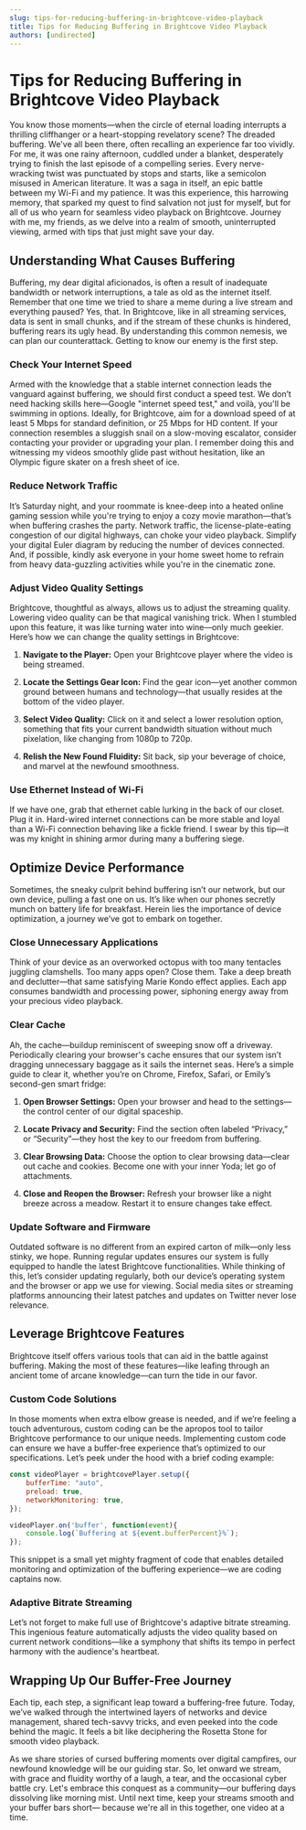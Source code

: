 ```yaml
---
slug: tips-for-reducing-buffering-in-brightcove-video-playback
title: Tips for Reducing Buffering in Brightcove Video Playback
authors: [undirected]
---
```



# Tips for Reducing Buffering in Brightcove Video Playback

You know those moments—when the circle of eternal loading interrupts a thrilling cliffhanger or a heart-stopping revelatory scene? The dreaded buffering. We've all been there, often recalling an experience far too vividly. For me, it was one rainy afternoon, cuddled under a blanket, desperately trying to finish the last episode of a compelling series. Every nerve-wracking twist was punctuated by stops and starts, like a semicolon misused in American literature. It was a saga in itself, an epic battle between my Wi-Fi and my patience. It was this experience, this harrowing memory, that sparked my quest to find salvation not just for myself, but for all of us who yearn for seamless video playback on Brightcove. Journey with me, my friends, as we delve into a realm of smooth, uninterrupted viewing, armed with tips that just might save your day.

## Understanding What Causes Buffering

Buffering, my dear digital aficionados, is often a result of inadequate bandwidth or network interruptions, a tale as old as the internet itself. Remember that one time we tried to share a meme during a live stream and everything paused? Yes, that. In Brightcove, like in all streaming services, data is sent in small chunks, and if the stream of these chunks is hindered, buffering rears its ugly head. By understanding this common nemesis, we can plan our counterattack. Getting to know our enemy is the first step. 

### Check Your Internet Speed

Armed with the knowledge that a stable internet connection leads the vanguard against buffering, we should first conduct a speed test. We don’t need hacking skills here—Google "internet speed test," and voilà, you'll be swimming in options. Ideally, for Brightcove, aim for a download speed of at least 5 Mbps for standard definition, or 25 Mbps for HD content. If your connection resembles a sluggish snail on a slow-moving escalator, consider contacting your provider or upgrading your plan. I remember doing this and witnessing my videos smoothly glide past without hesitation, like an Olympic figure skater on a fresh sheet of ice. 

### Reduce Network Traffic

It’s Saturday night, and your roommate is knee-deep into a heated online gaming session while you're trying to enjoy a cozy movie marathon—that’s when buffering crashes the party. Network traffic, the license-plate-eating congestion of our digital highways, can choke your video playback. Simplify your digital Euler diagram by reducing the number of devices connected. And, if possible, kindly ask everyone in your home sweet home to refrain from heavy data-guzzling activities while you're in the cinematic zone.

### Adjust Video Quality Settings

Brightcove, thoughtful as always, allows us to adjust the streaming quality. Lowering video quality can be that magical vanishing trick. When I stumbled upon this feature, it was like turning water into wine—only much geekier. Here’s how we can change the quality settings in Brightcove:

1. **Navigate to the Player:**
   Open your Brightcove player where the video is being streamed.

2. **Locate the Settings Gear Icon:**
   Find the gear icon—yet another common ground between humans and technology—that usually resides at the bottom of the video player.

3. **Select Video Quality:**
   Click on it and select a lower resolution option, something that fits your current bandwidth situation without much pixelation, like changing from 1080p to 720p. 

4. **Relish the New Found Fluidity:**
   Sit back, sip your beverage of choice, and marvel at the newfound smoothness.

### Use Ethernet Instead of Wi-Fi

If we have one, grab that ethernet cable lurking in the back of our closet. Plug it in. Hard-wired internet connections can be more stable and loyal than a Wi-Fi connection behaving like a fickle friend. I swear by this tip—it was my knight in shining armor during many a buffering siege. 

## Optimize Device Performance

Sometimes, the sneaky culprit behind buffering isn’t our network, but our own device, pulling a fast one on us. It’s like when our phones secretly munch on battery life for breakfast. Herein lies the importance of device optimization, a journey we’ve got to embark on together.

### Close Unnecessary Applications

Think of your device as an overworked octopus with too many tentacles juggling clamshells. Too many apps open? Close them. Take a deep breath and declutter—that same satisfying Marie Kondo effect applies. Each app consumes bandwidth and processing power, siphoning energy away from your precious video playback.

### Clear Cache

Ah, the cache—buildup reminiscent of sweeping snow off a driveway. Periodically clearing your browser's cache ensures that our system isn’t dragging unnecessary baggage as it sails the internet seas. Here’s a simple guide to clear it, whether you’re on Chrome, Firefox, Safari, or Emily’s second-gen smart fridge:

1. **Open Browser Settings:**
   Open your browser and head to the settings—the control center of our digital spaceship.

2. **Locate Privacy and Security:**
   Find the section often labeled “Privacy,” or “Security”—they host the key to our freedom from buffering.

3. **Clear Browsing Data:**
   Choose the option to clear browsing data—clear out cache and cookies. Become one with your inner Yoda; let go of attachments.

4. **Close and Reopen the Browser:**
   Refresh your browser like a night breeze across a meadow. Restart it to ensure changes take effect.

### Update Software and Firmware

Outdated software is no different from an expired carton of milk—only less stinky, we hope. Running regular updates ensures our system is fully equipped to handle the latest Brightcove functionalities. While thinking of this, let’s consider updating regularly, both our device’s operating system and the browser or app we use for viewing. Social media sites or streaming platforms announcing their latest patches and updates on Twitter never lose relevance.

## Leverage Brightcove Features

Brightcove itself offers various tools that can aid in the battle against buffering. Making the most of these features—like leafing through an ancient tome of arcane knowledge—can turn the tide in our favor.

### Custom Code Solutions

In those moments when extra elbow grease is needed, and if we’re feeling a touch adventurous, custom coding can be the apropos tool to tailor Brightcove performance to our unique needs. Implementing custom code can ensure we have a buffer-free experience that’s optimized to our specifications. Let’s peek under the hood with a brief coding example:

```javascript
const videoPlayer = brightcovePlayer.setup({
    bufferTime: "auto",
    preload: true,
    networkMonitoring: true,
});

videoPlayer.on('buffer', function(event){
    console.log(`Buffering at ${event.bufferPercent}%`);
});
```

This snippet is a small yet mighty fragment of code that enables detailed monitoring and optimization of the buffering experience—we are coding captains now.

### Adaptive Bitrate Streaming

Let’s not forget to make full use of Brightcove's adaptive bitrate streaming. This ingenious feature automatically adjusts the video quality based on current network conditions—like a symphony that shifts its tempo in perfect harmony with the audience's heartbeat.

## Wrapping Up Our Buffer-Free Journey

Each tip, each step, a significant leap toward a buffering-free future. Today, we’ve walked through the intertwined layers of networks and device management, shared tech-savvy tricks, and even peeked into the code behind the magic. It feels a bit like deciphering the Rosetta Stone for smooth video playback.

As we share stories of cursed buffering moments over digital campfires, our newfound knowledge will be our guiding star. So, let onward we stream, with grace and fluidity worthy of a laugh, a tear, and the occasional cyber battle cry. Let's embrace this conquest as a community—our buffering days dissolving like morning mist. Until next time, keep your streams smooth and your buffer bars short— because we're all in this together, one video at a time.